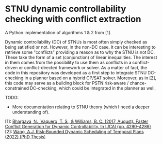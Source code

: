 # STNU dynamic controllability checking with conflict extraction

A Python implementation of algorithms 1 & 2 from [1].

Dynamic controllability (DC) of STNUs is most often simply checked as being satisfied or not.
However, in the non-DC case, it can be interesting to retrieve some "conflicts" providing a reason as to why the STNU is not DC.
These take the form of a set (conjunction) of linear inequalities. The interest in them comes from the possibility to use them
as conflicts in a conflict-driven or conflict-directed framework or solver. As a matter of fact, the code in this repository was
developed as a first step to integrate STNU DC-checking in a planner based on a hybrid CP/SAT solver. Moreover, as in [2], this
code may serve as a building block for PSTN risk-aware / chance-constrained DC-checking, which could be integrated in the planner as well.

TODO:
- More documentation relating to STNU theory (which I need a deeper understanding of).

[1]: [Bhargava, N., Vaquero, T. S., & Williams, B. C. (2017, August). Faster Conflict Generation for Dynamic Controllability. In IJCAI (pp. 4280-4286)](http://mers-papers.csail.mit.edu/Conference/2017/IJCAI17_Bhargava/RelaxIDC.pdf)
[2]: [Wang, A.J. Risk-Bounded Dynamic Scheduling of Temporal Plans (2022) (PhD Thesis)](https://dspace.mit.edu/handle/1721.1/147542)
